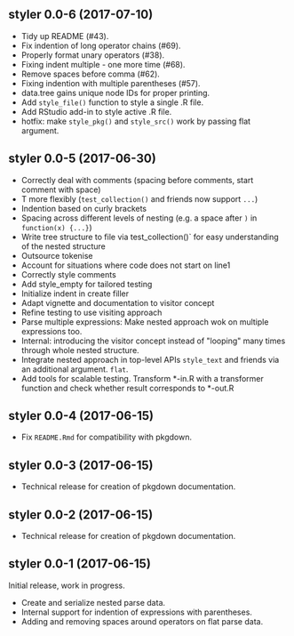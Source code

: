 ## styler 0.0-6 (2017-07-10)

* Tidy up README (#43).
* Fix indention of long operator chains (#69).
* Properly format unary operators (#38).
* Fixing indent multiple - one more time (#68).
* Remove spaces before comma (#62).
* Fixing indention with multiple parentheses (#57).
* data.tree gains unique node IDs for proper printing.
* Add `style_file()` function to style a single .R file.
* Add RStudio add-in to style active .R file.
* hotfix: make `style_pkg()` and `style_src()` work by passing flat argument.


## styler 0.0-5 (2017-06-30)

* Correctly deal with comments (spacing before comments, start comment with space)
* T more flexibly (`test_collection()` and friends now support `...`)
* Indention based on curly brackets
* Spacing across different levels of nesting (e.g. a space after `)` in `function(x) {...}`)
* Write tree structure to file via test_collection()` for easy understanding of the nested structure
* Outsource tokenise
* Account for situations where code does not start on line1
* Correctly style comments
* Add style_empty for tailored testing
* Initialize indent in create filler
* Adapt vignette and documentation to visitor concept
* Refine testing to use visiting approach
* Parse multiple expressions: Make nested approach wok on multiple expressions too.
* Internal: introducing the visitor concept instead of "looping" many times through whole nested structure.
* Integrate nested approach in top-level APIs `style_text` and friends via an additional argument. `flat`.
* Add tools for scalable testing. Transform *-in.R with a transformer function and check whether result corresponds to *-out.R


## styler 0.0-4 (2017-06-15)

- Fix `README.Rmd` for compatibility with pkgdown.


## styler 0.0-3 (2017-06-15)

- Technical release for creation of pkgdown documentation.


## styler 0.0-2 (2017-06-15)

- Technical release for creation of pkgdown documentation.


## styler 0.0-1 (2017-06-15)

Initial release, work in progress.

- Create and serialize nested parse data.
- Internal support for indention of expressions with parentheses.
- Adding and removing spaces around operators on flat parse data.
